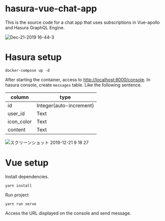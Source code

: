 # hasura-vue-chat-app

This is the source code for a chat app that uses subscriptions in Vue-apollo and Hasura GraphQL Engine.

![Dec-21-2019 16-44-3](https://user-images.githubusercontent.com/11070996/71305034-8a351500-2411-11ea-9f0c-4a1661983722.gif)


# Hasura setup

```
docker-compose up -d
```

After starting the container, access to [http://localhost:8000/console](http://localhost:8000/console).
In hasura console, create `messages` table. Like the following sentence.

|column|type|
|---|---|
|id| Integer(auto-increment)|
|user_id | Text |
|icon_color | Text |
|content | Text |

![スクリーンショット 2019-12-21 9 18 27](https://user-images.githubusercontent.com/11070996/71299812-02301a80-23d3-11ea-8a8d-e3ba877a86bf.png)

# Vue setup

Install dependencies.

```
yarn install
```

Run project

```
yarn run serve
```

Access the URL displayed on the console and send message.


